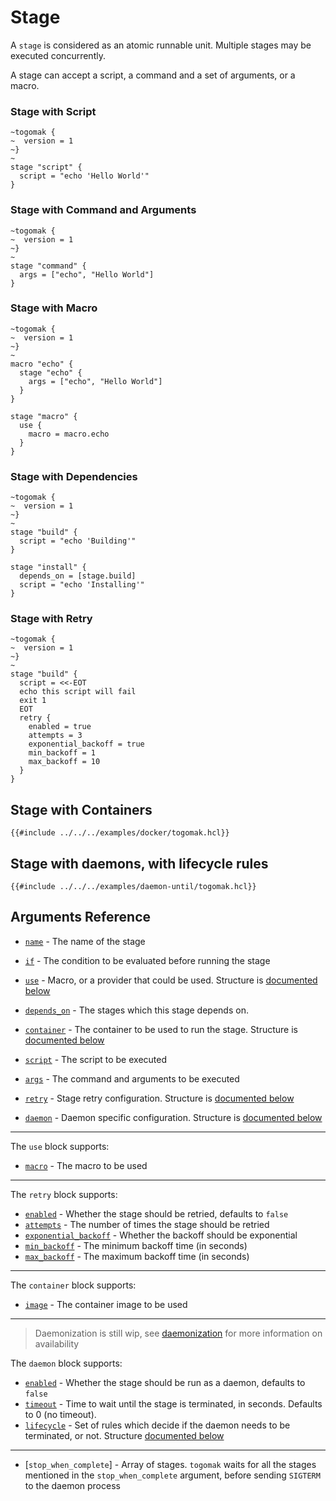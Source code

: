 # Stage

A `stage` is considered as an atomic runnable
unit. Multiple stages may be executed 
concurrently. 

A stage can accept a script, a command and a set 
of arguments, or a macro. 

### Stage with Script 
```hcl 
~togomak {
~  version = 1
~}
~
stage "script" {
  script = "echo 'Hello World'"
}
```

### Stage with Command and Arguments
```hcl
~togomak {
~  version = 1
~}
~
stage "command" {
  args = ["echo", "Hello World"]
}
```

### Stage with Macro
```hcl
~togomak {
~  version = 1
~}
~
macro "echo" {
  stage "echo" {
    args = ["echo", "Hello World"]
  }
}

stage "macro" {
  use {
    macro = macro.echo     
  }
}
```

### Stage with Dependencies
```hcl
~togomak {
~  version = 1
~}
~
stage "build" {
  script = "echo 'Building'"
}

stage "install" {
  depends_on = [stage.build]
  script = "echo 'Installing'"
}
```

### Stage with Retry
```hcl
~togomak {
~  version = 1
~}
~
stage "build" {
  script = <<-EOT
  echo this script will fail
  exit 1
  EOT
  retry {
    enabled = true
    attempts = 3
    exponential_backoff = true
    min_backoff = 1
    max_backoff = 10
  }
}
```

## Stage with Containers 
```hcl
{{#include ../../../examples/docker/togomak.hcl}}
```

## Stage with daemons, with lifecycle rules 
```hcl 
{{#include ../../../examples/daemon-until/togomak.hcl}}
```

## Arguments Reference
* [`name`](#name) - The name of the stage
* [`if`](#if) - The condition to be evaluated before running the stage
* [`use`](#use) - Macro, or a provider that could be used. Structure is [documented below](#use)
* [`depends_on`](#depends_on) - The stages which this stage depends on.
* [`container`](#container) - The container to be used to run the stage. Structure is [documented below](#container)

* [`script`](#script) - The script to be executed
* [`args`](#args) - The command and arguments to be executed
* [`retry`](#retry) - Stage retry configuration. Structure is [documented below](#retry)
* [`daemon`](#daemon) - Daemon specific configuration. Structure is [documented below](#daemon)
---
<a id="use"></a>
The `use` block supports:
* [`macro`](#macro) - The macro to be used
---
<a id="retry"></a>
The `retry` block supports:

* [`enabled`](#enabled) - Whether the stage should be retried, defaults to `false`
* [`attempts`](#attempts) - The number of times the stage should be retried
* [`exponential_backoff`](#exponential_backoff) - Whether the backoff should be exponential
* [`min_backoff`](#min_backoff) - The minimum backoff time (in seconds)
* [`max_backoff`](#max_backoff) - The maximum backoff time (in seconds)
---
<a id="container"></a>
The `container` block supports:
* [`image`](#image) - The container image to be used
---
<a id="daemon"></a>
> Daemonization is still wip, see [daemonization](../features/daemonizing.md) for more information on availability 

The `daemon` block supports:
* [`enabled`](#enabled) - Whether the stage should be run as a daemon, defaults to `false`
* [`timeout`](#timeout) - Time to wait until the stage is terminated, in seconds. Defaults to 0 (no timeout).
* [`lifecycle`](#lifecycle) - Set of rules which decide if the daemon needs to be terminated, or not. Structure [documented below](#lifecycle)
---
<a id="lifecycle"></a>

* [`stop_when_complete`] - Array of stages. `togomak` waits for all the stages mentioned in the `stop_when_complete` argument, before sending `SIGTERM` to the daemon process
